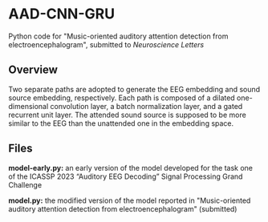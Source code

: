 # AAD-CNN-GRU
Python code for "Music-oriented auditory attention detection from electroencephalogram", submitted to _Neuroscience Letters_
## Overview
Two separate paths are adopted to generate the EEG embedding and sound source embedding, respectively. Each path is composed of a dilated one-dimensional convolution layer, a batch normalization layer, and a gated recurrent unit layer. The attended sound source is supposed to be more similar to the EEG than the unattended one in the embedding space.
## Files
**model-early.py:** an early version of the model developed for the task one of the ICASSP 2023 “Auditory EEG Decoding” Signal Processing Grand Challenge

**model.py:** the modified version of the model reported in "Music-oriented auditory attention detection from electroencephalogram" (submitted)

